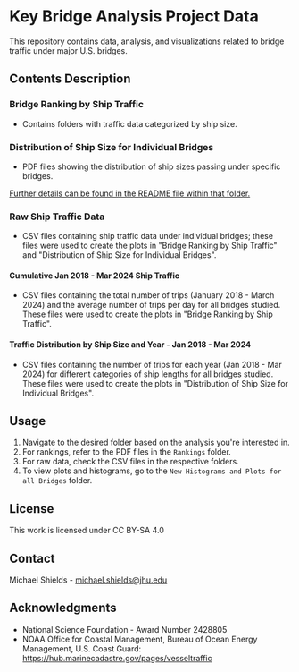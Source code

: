 # Key Bridge Analysis Project Data
This repository contains data, analysis, and visualizations related to bridge traffic under major U.S. bridges. 


## Contents Description

### Bridge Ranking by Ship Traffic
- Contains folders with traffic data categorized by ship size.

### Distribution of Ship Size for Individual Bridges
- PDF files showing the distribution of ship sizes passing under specific bridges.

<ins>Further details can be found in the README file within that folder.</ins>

### Raw Ship Traffic Data
- CSV files containing ship traffic data under individual bridges; these files were used to create the plots in "Bridge Ranking by Ship Traffic" and "Distribution of Ship Size for Individual Bridges".

#### Cumulative Jan 2018 - Mar 2024 Ship Traffic
- CSV files containing the total number of trips (January 2018 - March 2024) and the average number of trips per day for all bridges studied. These files were used to create the plots in "Bridge Ranking by Ship Traffic".

#### Traffic Distribution by Ship Size and Year - Jan 2018 - Mar 2024
- CSV files containing the number of trips for each year (Jan 2018 - Mar 2024) for different categories of ship lengths for all bridges studied. These files were used to create the plots in "Distribution of Ship Size for Individual Bridges".


## Usage

1. Navigate to the desired folder based on the analysis you're interested in.
2. For rankings, refer to the PDF files in the `Rankings` folder.
3. For raw data, check the CSV files in the respective folders.
4. To view plots and histograms, go to the `New Histograms and Plots for all Bridges` folder.

## License

This work is licensed under CC BY-SA 4.0 

## Contact

Michael Shields - michael.shields@jhu.edu

## Acknowledgments

- National Science Foundation - Award Number 2428805
- NOAA Office for Coastal Management, Bureau of Ocean Energy Management, U.S. Coast Guard: https://hub.marinecadastre.gov/pages/vesseltraffic

